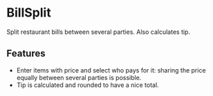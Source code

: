 # BillSplit

Split restaurant bills between several parties. Also calculates tip.

## Features

-   Enter items with price and select who pays for it: sharing the price equally between several parties is possible.
-   Tip is calculated and rounded to have a nice total.
